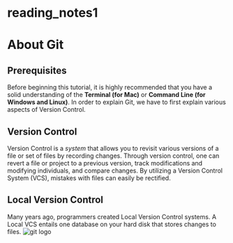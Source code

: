 # reading_notes1
# About Git 
## Prerequisites
Before beginning this tutorial, it is highly recommended that you have a solid understanding of the **Terminal (for Mac)** or **Command Line (for Windows and Linux)**.
In order to explain Git, we have to first explain various aspects of Version Control.
## Version Control
Version Control is a *system* that allows you to revisit various versions of a file or set of files by recording changes. 
Through version control, one can revert a file or project to a previous version, track modifications and modifying individuals, and compare changes. 
By utilizing a Version Control System (VCS), mistakes with files can easily be rectified.
## Local Version Control
Many years ago, programmers created Local Version Control systems. A Local VCS entails one database on your hard disk that stores changes to files.
![git logo](https://i.morioh.com/2019/11/11/1f265e2d4c43.jpg)